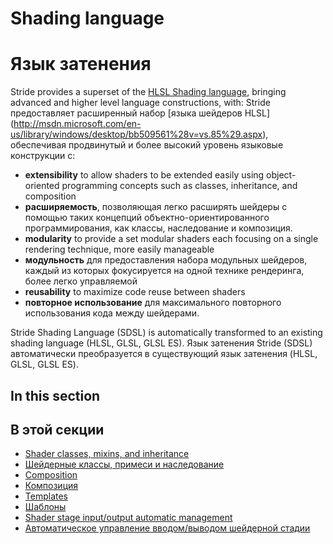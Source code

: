 # Shading language
# Язык затенения

Stride provides a superset of the [HLSL Shading language](http://msdn.microsoft.com/en-us/library/windows/desktop/bb509561%28v=vs.85%29.aspx), bringing advanced and higher level language constructions, with:
Stride предоставляет расширенный набор [языка шейдеров HLSL] (http://msdn.microsoft.com/en-us/library/windows/desktop/bb509561%28v=vs.85%29.aspx), обеспечивая продвинутый и более высокий уровень  языковые конструкции с:

- **extensibility** to allow shaders to be extended easily using object-oriented programming concepts such as classes, inheritance, and composition
- **расширяемость**, позволяющая легко расширять шейдеры с помощью таких концепций объектно-ориентированного программирования, как классы, наследование и композиция.
- **modularity** to provide a set modular shaders each focusing on a single rendering technique, more easily manageable
- **модульность** для предоставления набора модульных шейдеров, каждый из которых фокусируется на одной технике рендеринга, более легко управляемой
- **reusability** to maximize code reuse between shaders
- **повторное использование** для максимального повторного использования кода между шейдерами.

Stride Shading Language (SDSL) is automatically transformed to an existing shading language (HLSL, GLSL, GLSL ES).
Язык затенения Stride (SDSL) автоматически преобразуется в существующий язык затенения (HLSL, GLSL, GLSL ES).

## In this section
## В этой секции

- [Shader classes, mixins, and inheritance](shader-classes-mixins-and-inheritance.md)
- [Шейдерные классы, примеси и наследование](shader-classes-mixins-and-inheritance.md)
- [Composition](composition.md)
- [Композиция](composition.md)
- [Templates](templates.md)
- [Шаблоны](templates.md)
- [Shader stage input/output automatic management](automatic-shader-stage-input-output.md)
- [Автоматическое управление вводом/выводом шейдерной стадии](automatic-shader-stage-input-output.md)
